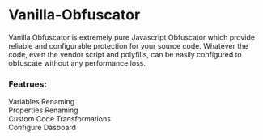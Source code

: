 # Vanilla-Obfuscator
Vanilla Obfuscator is extremely pure Javascript Obfuscator which provide reliable and configurable protection for your source code. Whatever the code, even the vendor script and polyfills, can be easily configured to obfuscate without any performance loss.

### Featrues:  
Variables Renaming  
Properties Renaming  
Custom Code Transformations  
Configure Dasboard  


